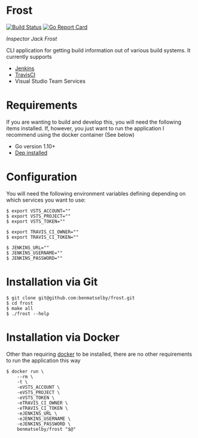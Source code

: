 Frost
=====

[![Build Status](https://travis-ci.org/benmatselby/frost.png?branch=master)](https://travis-ci.org/benmatselby/frost)
[![Go Report Card](https://goreportcard.com/badge/github.com/benmatselby/frost?style=flat-square)](https://goreportcard.com/report/github.com/benmatselby/frost)

_Inspector Jack Frost_

CLI application for getting build information out of various build systems. It currently supports

* [Jenkins](http://jenkins.io)
* [TravisCI](https://travis-ci.org)
* Visual Studio Team Services

# Requirements

If you are wanting to build and develop this, you will need the following items installed. If, however, you just want to run the application I recommend using the docker container (See below)


* Go version 1.10+
* [Dep installed](https://github.com/golang/dep)


# Configuration

You will need the following environment variables defining depending on which services you want to use:

```
$ export VSTS_ACCOUNT=""
$ export VSTS_PROJECT=""
$ export VSTS_TOKEN=""

$ export TRAVIS_CI_OWNER=""
$ export TRAVIS_CI_TOKEN=""

$ JENKINS_URL=""
$ JENKINS_USERNAME=""
$ JENKINS_PASSWORD=""
```

# Installation via Git

```
$ git clone git@github.com:benmatselby/frost.git
$ cd frost
$ make all
$ ./frost --help
```

# Installation via Docker

Other than requiring [docker](http://docker.com) to be installed, there are no other requirements to run the application this way

```
$ docker run \
    --rm \
    -t \
    -eVSTS_ACCOUNT \
    -eVSTS_PROJECT \
    -eVSTS_TOKEN \
    -eTRAVIS_CI_OWNER \
    -eTRAVIS_CI_TOKEN \
    -eJENKINS_URL \
    -eJENKINS_USERNAME \
    -eJENKINS_PASSWORD \
    benmatselby/frost "$@"
```
